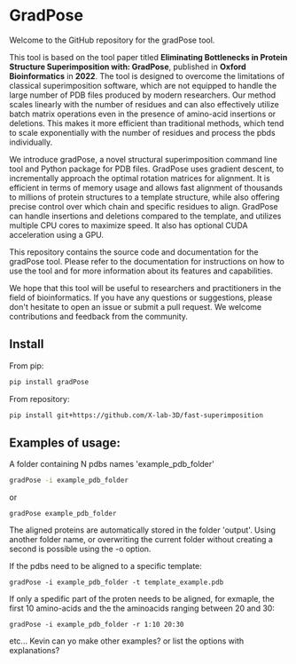 # GradPose

Welcome to the GitHub repository for the gradPose tool.

This tool is based on the tool paper titled **Eliminating Bottlenecks in Protein Structure Superimposition with: GradPose**, published in **Oxford Bioinformatics** in **2022**. The tool is designed to overcome the limitations of classical superimposition software, which are not equipped to handle the large number of PDB files produced by modern researchers. Our method scales linearly with the number of residues and can also effectively utilize batch matrix operations even in the presence of amino-acid insertions or deletions. This makes it more efficient than traditional methods, which tend to scale exponentially with the number of residues and process the pbds individually.

We introduce gradPose, a novel structural superimposition command line tool and Python package for PDB files. GradPose uses gradient descent, to incrementally approach the optimal rotation matrices for alignment. It is efficient in terms of memory usage and allows fast alignment of thousands to millions of protein structures to a template structure, while also offering precise control over which chain and specific residues to align. GradPose can handle insertions and deletions compared to the template, and utilizes multiple CPU cores to maximize speed. It also has optional CUDA acceleration using a GPU. 

This repository contains the source code and documentation for the gradPose tool. Please refer to the documentation for instructions on how to use the tool and for more information about its features and capabilities.

We hope that this tool will be useful to researchers and practitioners in the field of bioinformatics. If you have any questions or suggestions, please don't hesitate to open an issue or submit a pull request. We welcome contributions and feedback from the community.

## Install

From pip:
    
```bash
pip install gradPose
```

From repository:
    
```bash
pip install git+https://github.com/X-lab-3D/fast-superimposition
```

## Examples of usage:

A folder containing N pdbs names 'example_pdb_folder'

```bash
gradPose -i example_pdb_folder
```
or
```
gradPose example_pdb_folder
```
The aligned proteins are automatically stored in the folder 'output'. Using another folder name, or overwriting the current folder without creating a second is possible using the -o option. 


If the pdbs need to be aligned to a specific template:
```
gradPose -i example_pdb_folder -t template_example.pdb
```

If only a spedific part of the proten needs to be aligned, for exmaple, the first 10 amino-acids and the the aminoacids ranging between 20 and 30:

```
gradPose -i example_pdb_folder -r 1:10 20:30
```

etc... Kevin can yo make other examples? or list the options with explanations?
